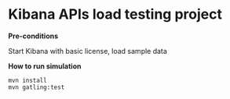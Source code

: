 # Kibana APIs load testing project

**Pre-conditions**

Start Kibana with basic license, load sample data

**How to run simulation**
```
mvn install
mvn gatling:test
```
